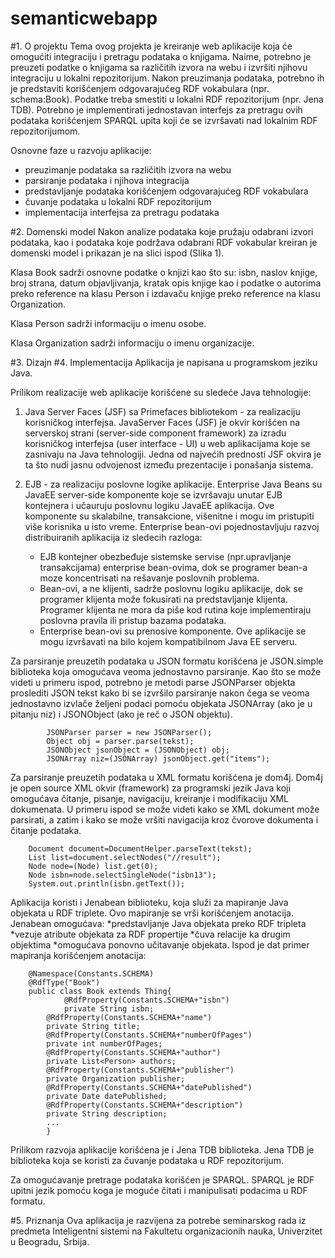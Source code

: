 semanticwebapp
==============
#1. O projektu
Tema ovog projekta je kreiranje web aplikacije koja će omogućiti integraciju i pretragu podataka o knjigama. Naime, potrebno je preuzeti podatke o knjigama sa različitih izvora na webu i izvršiti njihovu integraciju u lokalni repozitorijum. Nakon preuzimanja podataka, potrebno ih je predstaviti korišćenjem odgovarajućeg RDF vokabulara (npr. schema:Book). Podatke treba smestiti u lokalni RDF repozitorijum (npr. Jena TDB). Potrebno je implementirati jednostavan interfejs za pretragu ovih podataka korišćenjem SPARQL upita koji će se izvršavati nad lokalnim RDF repozitorijumom.

Osnovne faze u razvoju aplikacije:
* preuzimanje podataka sa različitih izvora na webu
* parsiranje podataka i njihova integracija
* predstavljanje podataka korišćenjem odgovarajućeg RDF vokabulara
* čuvanje podataka u lokalni RDF repozitorijum
* implementacija interfejsa za pretragu podataka

#2. Domenski model
Nakon analize podataka koje pružaju odabrani izvori podataka, kao i podataka koje podržava odabrani RDF vokabular kreiran je domenski model i prikazan je na slici ispod (Slika 1).


Klasa Book sadrži osnovne podatke o knjizi kao što su: isbn, naslov knjige, broj strana, datum objavljivanja, kratak opis knjige kao i podatke o autorima preko reference na klasu Person i izdavaču knjige preko reference na klasu Organization.

Klasa Person sadrži informaciju o imenu osobe.

Klasa Organization sadrži informaciju o imenu organizacije.

#3. Dizajn
#4. Implementacija
Aplikacija je napisana u programskom jeziku Java. 

Prilikom realizacije web aplikacije korišćene su sledeće Java tehnologije:

1. Java Server Faces (JSF) sa Primefaces bibliotekom - za realizaciju korisničkog interfejsa.
JavaServer Faces (JSF) je okvir korišćen na serverskoj strani (server-side component
framework) za izradu korisničkog interfejsa (user interface - UI) u web aplikacijama koje se
zasnivaju na Java tehnologiji. Jedna od najvećih prednosti JSF okvira je ta što nudi jasnu odvojenost između prezentacije i ponašanja sistema.

2. EJB - za realizaciju poslovne logike aplikacije.
Enterprise Java Beans su JavaEE server-side komponente koje se izvršavaju unutar EJB kontejnera
i učauruju poslovnu logiku JavaEE aplikacija. Ove komponente su skalabilne, transakcione,
višenitne i mogu im pristupiti više korisnika u isto vreme. Enterprise bean-ovi pojednostavljuju razvoj distribuiranih aplikacija iz sledecih razloga:
	* EJB kontejner obezbeđuje sistemske servise (npr.upravljanje transakcijama) enterprise
	bean-ovima, dok se programer bean-a moze koncentrisati na rešavanje poslovnih
	problema.
	* Bean-ovi, a ne klijenti, sadrže poslovnu logiku aplikacije, dok se programer klijenta može
	fokusirati na predstavljanje klijenta. Programer klijenta ne mora da piše kod rutina
	koje implementiraju poslovna pravila ili pristup bazama podataka.
	* Enterprise bean-ovi su prenosive komponente. Ove aplikacije se mogu izvršavati na
	bilo kojem kompatibilnom Java EE serveru.

Za parsiranje preuzetih podataka u JSON formatu korišćena je JSON.simple biblioteka koja omogućava veoma jednostavno parsiranje. Kao što se može videti u primeru ispod, potrebno je metodi parse JSONParser objekta proslediti JSON tekst kako bi se izvršilo parsiranje nakon čega se veoma jednostavno izvlače željeni podaci pomoću objekata JSONArray (ako je u pitanju niz) i JSONObject (ako je reč o JSON objektu).

```
        JSONParser parser = new JSONParser();
        Object obj = parser.parse(tekst);
        JSONObject jsonObject = (JSONObject) obj;
        JSONArray niz=(JSONArray) jsonObject.get("items");
```

Za parsiranje preuzetih podataka u XML formatu korišćena je dom4j. Dom4j je open source XML okvir (framework) za programski jezik Java koji omogućava čitanje, pisanje, navigaciju, kreiranje i modifikaciju XML dokumenata. U primeru ispod se može videti kako se XML dokument može parsirati, a zatim i kako se može vršiti navigacija kroz čvorove dokumenta i čitanje podataka.

```
	Document document=DocumentHelper.parseText(tekst);
	List list=document.selectNodes("//result");
	Node node=(Node) list.get(0);
	Node isbn=node.selectSingleNode("isbn13");
	System.out.println(isbn.getText());
```

Aplikacija koristi i Jenabean biblioteku, koja služi za mapiranje Java objekata u RDF triplete. Ovo mapiranje se vrši korišćenjem anotacija. Jenabean omogućava:
*predstavljanje Java objekata preko RDF tripleta
*vezuje atribute objekata za RDF propertije
*čuva relacije ka drugim objektima
*omogućava ponovno učitavanje objekata.
Ispod je dat primer mapiranja korišćenjem anotacija:

```
	@Namespace(Constants.SCHEMA)
	@RdfType("Book")
	public class Book extends Thing{
    		@RdfProperty(Constants.SCHEMA+"isbn")
    		private String isbn;
		@RdfProperty(Constants.SCHEMA+"name")
		private String title;
		@RdfProperty(Constants.SCHEMA+"numberOfPages")
		private int numberOfPages;
		@RdfProperty(Constants.SCHEMA+"author")
		private List<Person> authors;
		@RdfProperty(Constants.SCHEMA+"publisher")
		private Organization publisher;
		@RdfProperty(Constants.SCHEMA+"datePublished")
		private Date datePublished;
		@RdfProperty(Constants.SCHEMA+"description")
		private String description;
		...
        }
```
        
Prilikom razvoja aplikacije korišćena je i Jena TDB biblioteka. Jena TDB je biblioteka koja se koristi za čuvanje podataka u RDF repozitorijum.

Za omogućavanje pretrage podataka korišćen je SPARQL. SPARQL je RDF upitni jezik pomoću koga je moguće čitati i manipulisati podacima u RDF formatu. 

#5. Priznanja
Ova aplikacija je razvijena za potrebe seminarskog rada iz predmeta Inteligentni sistemi na Fakultetu organizacionih nauka, Univerzitet u Beogradu, Srbija.



